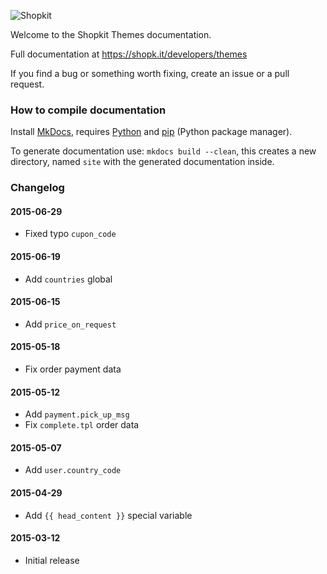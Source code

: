 ![Shopkit](https://drwfxyu78e9uq.cloudfront.net/assets/frontend/img/logo-shopkit-black-xs.png)

Welcome to the Shopkit Themes documentation.

Full documentation at https://shopk.it/developers/themes

If you find a bug or something worth fixing, create an issue or a pull request.

### How to compile documentation

Install [MkDocs](https://github.com/tomchristie/mkdocs), requires [Python](https://www.python.org/) and [pip](http://pip.readthedocs.org/en/latest/installing.html) (Python package manager).

To generate documentation use: `mkdocs build --clean`, this creates a new directory, named `site` with the generated documentation inside.

### Changelog

#### 2015-06-29
* Fixed typo `cupon_code`

#### 2015-06-19
* Add `countries` global

#### 2015-06-15
* Add `price_on_request`

#### 2015-05-18
* Fix order payment data

#### 2015-05-12
* Add `payment.pick_up_msg`
* Fix `complete.tpl` order data

#### 2015-05-07
* Add `user.country_code`

#### 2015-04-29
* Add `{{ head_content }}` special variable

#### 2015-03-12
* Initial release
